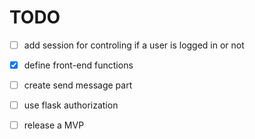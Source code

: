 # TODO

- [ ]  add session for controling if a user is logged in or not
- [x]  define front-end functions
- [ ]  create send message part
- [ ]  use flask authorization
- [ ]  release a MVP

